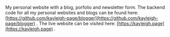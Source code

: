 My personal website with a blog, porfolio and newsletter form.
The backend code for all my personal websites and blogs can be found here: [https://github.com/kayleigh-page/blogger](https://github.com/kayleigh-page/blogger) .
The live website can be visited here: [https://kayleigh.page](https://kayleigh.page) .

